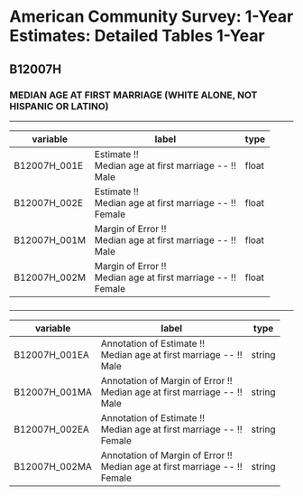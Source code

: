 # American Community Survey: 1-Year Estimates: Detailed Tables 1-Year

## B12007H

### MEDIAN AGE AT FIRST MARRIAGE (WHITE ALONE, NOT HISPANIC OR LATINO)

___

| variable | label | type |
| ----- | ----- | ----- |
| B12007H_001E | Estimate !!<br>Median age at first marriage -- !!<br>Male | float |
| B12007H_002E | Estimate !!<br>Median age at first marriage -- !!<br>Female | float |
| B12007H_001M | Margin of Error !!<br>Median age at first marriage -- !!<br>Male | float |
| B12007H_002M | Margin of Error !!<br>Median age at first marriage -- !!<br>Female | float |
### 

___

| variable | label | type |
| ----- | ----- | ----- |
| B12007H_001EA | Annotation of Estimate !!<br>Median age at first marriage -- !!<br>Male | string |
| B12007H_001MA | Annotation of Margin of Error !!<br>Median age at first marriage -- !!<br>Male | string |
| B12007H_002EA | Annotation of Estimate !!<br>Median age at first marriage -- !!<br>Female | string |
| B12007H_002MA | Annotation of Margin of Error !!<br>Median age at first marriage -- !!<br>Female | string |

